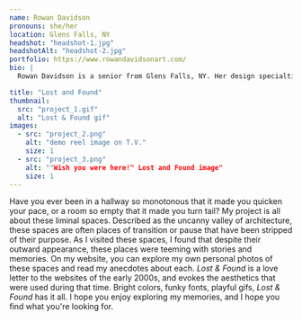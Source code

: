 ```yaml
---
name: Rowan Davidson
pronouns: she/her
location: Glens Falls, NY
headshot: "headshot-1.jpg"
headshotAlt: "headshot-2.jpg"
portfolio: https://www.rowandavidsonart.com/
bio: |
  Rowan Davidson is a senior from Glens Falls, NY. Her design specialties include branding, ideation, and web design, all of which can be seen in her thesis project. She draws inspiration from her past and present experiences, and always keeps an eye out for media to collage. In her spare time, Rowan enjoys playing video games with friends and going on long walks with family. 

title: "Lost and Found"
thumbnail:
  src: "project_1.gif"
  alt: "Lost & Found gif"
images:
  - src: "project_2.png"
    alt: "demo reel image on T.V."
    size: 1
  - src: "project_3.png"
    alt: ""Wish you were here!" Lost and Found image"
    size: 1
---
```


Have you ever been in a hallway so monotonous that it made you quicken your pace, or a room so empty that it made you turn tail? My project is all about these liminal spaces. Described as the uncanny valley of architecture, these spaces are often places of transition or pause that have been stripped of their purpose. As I visited these spaces, I found that despite their outward appearance, these places were teeming with stories and memories. On my website, you can explore my own personal photos of these spaces and read my anecdotes about each. _Lost & Found_ is a love letter to the websites of the early 2000s, and evokes the aesthetics that were used during that time. Bright colors, funky fonts, playful gifs, _Lost & Found_ has it all. I hope you enjoy exploring my memories, and I hope you find what you're looking for.
